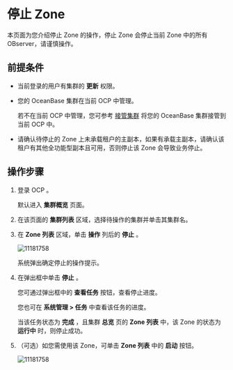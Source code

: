停止 Zone 
============================

本页面为您介绍停止 Zone 的操作，停止 Zone 会停止当前 Zone 中的所有 OBserver，请谨慎操作。

前提条件 
-------------------------

* 当前登录的用户有集群的 **更新** 权限。

  

* 您的 OceanBase 集群在当前 OCP 中管理。

  若不在当前 OCP 中管理，您可参考 [接管集群](/zh-CN/3.ob-cloud-platform/4.manage-clusters/3.basic-operations/1.takeover-cluster.md) 将您的 OceanBase 集群接管到当前 OCP 中。
  

* 请确认待停止的 Zone 上未承载租户的主副本，如果有承载主副本，请确认该租户有其他全功能型副本且可用，否则停止该 Zone 会导致业务停止。

  




操作步骤 
-------------------------

1. 登录 OCP 。

   默认进入 **集群概览** 页面。
   

2. 在该页面的 **集群列表** 区域，选择待操作的集群并单击其集群名。

   

3. 在 **Zone 列表** 区域，单击 **操作** 列后的 **停止** 。

   ![11181758](https://help-static-aliyun-doc.aliyuncs.com/assets/img/zh-CN/1785987361/p355141.png)

   系统弹出确定停止的操作提示。
   

4. 在弹出框中单击 **停止** 。

   您可通过弹出框中的 **查看任务** 按钮，查看停止进度。

   您也可在 **系统管理 \> 任务** 中查看该任务的进度。

   当该任务状态为 **完成** ，且集群 **总览** 页的 **Zone 列表** 中，该 Zone 的状态为 **运行中** 时，则停止成功。
   

5. （可选）如您需使用该 Zone，可单击 **Zone 列表** 中的 **启动** 按钮。

   ![11181758](https://help-static-aliyun-doc.aliyuncs.com/assets/img/zh-CN/1785987361/p355139.png)
   




